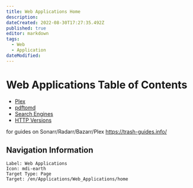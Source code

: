 ```yaml
---
title: Web Applications Home
description: 
dateCreated: 2022-08-30T17:27:35.492Z
published: true
editor: markdown
tags:
  - Web
  - Application
dateModified: 
---
```

# Web Applications Table of Contents

- [Plex](https://wiki.commsnet.org/en/Applications/Web_Applications/Plex)
- [pdftomd](https://wiki.commsnet.org/en/Applications/Web_Applications/pdftomd)
- [Search Engines](https://wiki.commsnet.org/en/Applications/Web_Applications/Search_Engines)
- [HTTP Versions](https://wiki.commsnet.org/en/Applications/Web_Applications/HTTPVersions)

for guides on  Sonarr/Radarr/Bazarr/Plex  https://trash-guides.info/

## Navigation Information
```
Label: Web Applications
Icon: mdi-earth
Target Type: Page
Target: /en/Applications/Web_Applications/home
```
 